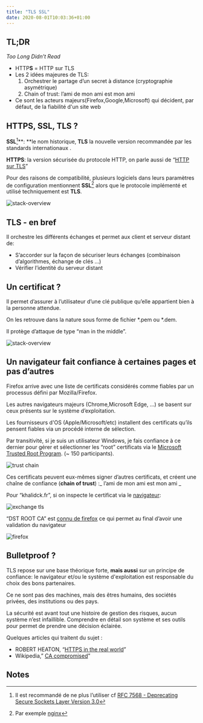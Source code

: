 ```yaml
---
title: "TLS SSL"
date: 2020-08-01T10:03:36+01:00
---
```


## TL;DR

*Too Long Didn’t Read*

* HTTP**S** = HTTP sur TLS
* Les 2 idées majeures de TLS:
    1. Orchestrer le partage d’un secret à distance (cryptographie asymétrique)
    2. Chain of trust: l’ami de mon ami est mon ami
*   Ce sont les acteurs majeurs(Firefox,Google,Microsoft) qui décident, par défaut, de la fiabilité d'un site web

## HTTPS, SSL, TLS ?

**SSL**[^1]**: **le nom historique, **TLS**  la nouvelle version recommandée  par les standards internationaux .

**HTTPS**: la version sécurisée du protocole HTTP, on parle aussi de “[HTTP sur TLS](https://tools.ietf.org/html/rfc2818)”

Pour des raisons de compatibilité, plusieurs logiciels dans leurs paramètres de configuration mentionnent **SSL**[^2] alors que le protocole implémenté et utilisé techniquement est **TLS**.

![stack-overview]({static}/images/tls/tls-ssl-stack.svg)

## TLS - en bref

Il orchestre les différents échanges et permet aux client et serveur distant de:

*   S’accorder sur la façon de sécuriser leurs échanges (combinaison d’algorithmes, échange de clés ...)
*   Vérifier l’identité du serveur distant 

## Un certificat ?

Il permet d’assurer à l’utilisateur d’une clé publique qu’elle appartient bien à la personne attendue.

On les retrouve dans la nature sous forme de fichier *.pem ou *.dem.

Il protège d’attaque de type  “man in the middle”. 

![stack-overview]({static}/images/tls/trust-chain-overview.svg)


## Un navigateur fait confiance à certaines pages et pas d’autres

Firefox arrive avec une liste de certificats considérés comme fiables par un processus défini par Mozilla/Firefox.

Les autres navigateurs majeurs (Chrome,Microsoft Edge, …) se basent sur ceux présents sur le système d’exploitation. 

Les fournisseurs d'OS (Apple/Microsoft/etc) installent des certificats qu’ils pensent fiables via un procédé interne de sélection.

Par transitivité, si je suis un utilisateur Windows, je fais confiance à ce dernier pour gérer et sélectionner les “root” certificats via le [Microsoft Trusted Root Program](https://docs.microsoft.com/en-us/security/trusted-root/participants-list). (~ 150 participants).

![trust chain]({static}/images/tls/trust-chain.svg)


Ces certificats peuvent eux-mêmes signer d’autres certificats, et créent une chaîne de confiance (**chain of trust**) :_ l’ami de mon ami est mon ami _

Pour “khalidck.fr”, si on inspecte le certificat via le [navigateur](https://support.mozilla.org/fr/kb/certificats-authentification-pour-sites-web-securises):

![exchange tls]({static}/images/tls/exchange-tls.png)


“DST ROOT CA” est [connu de firefox](https://ccadb-public.secure.force.com/mozilla/CACertificatesInFirefoxReport) ce qui permet au final d’avoir une validation du navigateur 

![firefox]({static}/images/tls/screen-web-trust.png)


## Bulletproof ?

TLS repose sur une base théorique forte, **mais aussi** sur un principe de confiance: le navigateur et/ou le système d'exploitation est responsable du choix des bons partenaires. 

Ce ne sont pas des machines, mais des êtres humains, des sociétés privées, des institutions ou des pays.

La sécurité est avant tout une histoire de gestion des risques, aucun système n’est infaillible. Comprendre en détail son système et ses outils pour permet de prendre une décision éclairée.

Quelques articles qui traitent du sujet :


*   ROBERT HEATON, “[HTTPS in the real world](https://robertheaton.com/2018/11/28/https-in-the-real-world/)”
*   Wikipedia,” [CA compromised](https://en.wikipedia.org/wiki/Certificate_authority#CA_compromise)”

<!-- Footnotes themselves at the bottom. -->
## Notes

[^1]:
     Il est recommandé de ne plus l’utiliser cf [RFC 7568 - Deprecating Secure Sockets Layer Version 3.0](https://tools.ietf.org/html/rfc7568)

[^2]:
      Par exemple [nginx](https://nginx.org/en/docs/http/configuring_https_servers.html)
